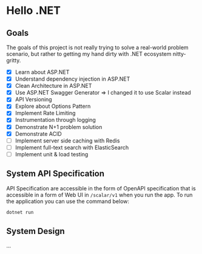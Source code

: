 # Hello .NET

## Goals
The goals of this project is not really trying to solve a real-world problem
scenario, but rather to getting my hand dirty with .NET ecosystem nitty-gritty.

- [x] Learn about ASP.NET
- [x] Understand dependency injection in ASP.NET
- [x] Clean Architecture in ASP.NET
- [x] Use ASP.NET Swagger Generator => I changed it to use Scalar instead
- [x] API Versioning
- [x] Explore about Options Pattern
- [x] Implement Rate Limiting
- [x] Instrumentation through logging
- [x] Demonstrate N+1 problem solution
- [x] Demonstrate ACID
- [ ] Implement server side caching with Redis
- [ ] Implement full-text search with ElasticSearch
- [ ] Implement unit & load testing

## System API Specification
API Specification are accessible in the form of OpenAPI specification that is
accessible in a form of Web UI in `/scalar/v1` when
you run the app. To run the application you can use the command below:
```bash
dotnet run
```

## System Design
...

